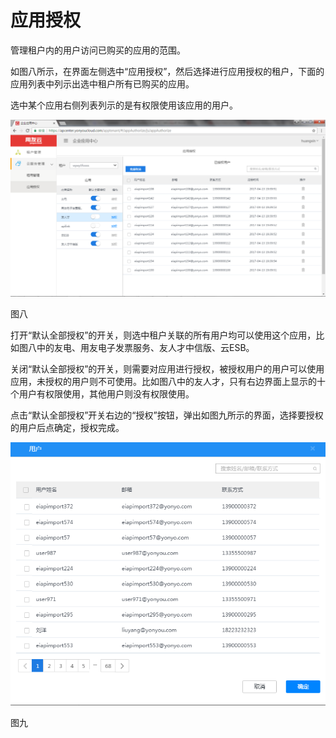# 应用授权

管理租户内的用户访问已购买的应用的范围。

如图八所示，在界面左侧选中“应用授权”，然后选择进行应用授权的租户，下面的应用列表中列示出选中租户所有已购买的应用。

选中某个应用右侧列表列示的是有权限使用该应用的用户。

![](/articles/quickstart/2-/images/image10.png)

图八

打开“默认全部授权”的开关，则选中租户关联的所有用户均可以使用这个应用，比如图八中的友电、用友电子发票服务、友人才中信版、云ESB。

关闭“默认全部授权”的开关，则需要对应用进行授权，被授权用户的用户可以使用应用，未授权的用户则不可使用。比如图八中的友人才，只有右边界面上显示的十个用户有权限使用，其他用户则没有权限使用。

点击“默认全部授权”开关右边的“授权”按钮，弹出如图九所示的界面，选择要授权的用户后点确定，授权完成。

![](/articles/quickstart/2-/images/image11.png)

图九


